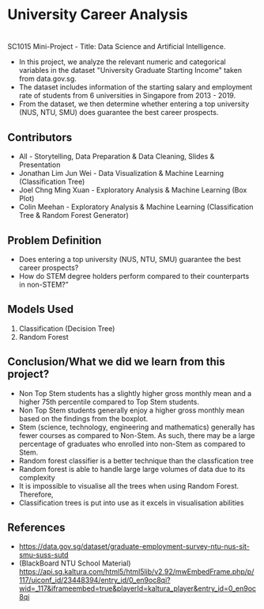 # University Career Analysis

#
SC1015 Mini-Project - Title: Data Science and Artificial Intelligence. 
- In this project, we analyze the relevant numeric and categorical variables in the dataset "University Graduate Starting Income" taken from data.gov.sg. 
- The dataset includes information of the starting salary and employment rate of students from 6 universities in Singapore from 2013 - 2019.
-  From the dataset, we then determine whether entering a top university (NUS, NTU, SMU) does guarantee the best career prospects.

## Contributors
- All - Storytelling, Data Preparation & Data Cleaning, Slides & Presentation
- Jonathan Lim Jun Wei  - Data Visualization & Machine Learning (Classification Tree)
- Joel Chng Ming Xuan - Exploratory Analysis & Machine Learning (Box Plot)
- Colin Meehan - Exploratory Analysis & Machine Learning (Classification Tree & Random Forest Generator)

## Problem Definition
- Does entering a top university (NUS, NTU, SMU) guarantee the best career prospects? 
- How do STEM degree holders perform compared to their counterparts in non-STEM?”

## Models Used
1. Classification (Decision Tree)
2. Random Forest

## Conclusion/What we did we learn from this project?
- Non Top Stem students has a slightly higher gross monthly mean and a higher 75th percentile compared to Top Stem students. 
- Non Top Stem students generally enjoy a higher gross monthly mean based on the findings from the boxplot.
- Stem (science, technology, engineering and mathematics) generally has fewer courses as compared to Non-Stem. As such, there may be a large percentage of graduates who enrolled into non-Stem as compared to Stem.
- Random forest classifier is a better technique than the classfication tree
- Random forest is able to handle large large volumes of data due to its complexity
- It is impossible to visualise all the trees when using Random Forest. Therefore,
- Classification trees is put into use as it excels in visualisation abilities

## References
- https://data.gov.sg/dataset/graduate-employment-survey-ntu-nus-sit-smu-suss-sutd
- (BlackBoard NTU School Material) https://api.sg.kaltura.com/html5/html5lib/v2.92/mwEmbedFrame.php/p/117/uiconf_id/23448394/entry_id/0_en9oc8qi?wid=_117&iframeembed=true&playerId=kaltura_player&entry_id=0_en9oc8qi
